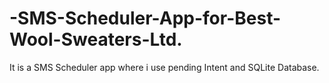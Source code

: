 # -SMS-Scheduler-App-for-Best-Wool-Sweaters-Ltd.

It is a SMS Scheduler app where i use pending Intent and SQLite Database.
